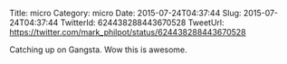 Title: micro
Category: micro
Date: 2015-07-24T04:37:44
Slug: 2015-07-24T04:37:44
TwitterId: 624438288443670528
TweetUrl: https://twitter.com/mark_philpot/status/624438288443670528

Catching up on Gangsta. Wow this is awesome.
